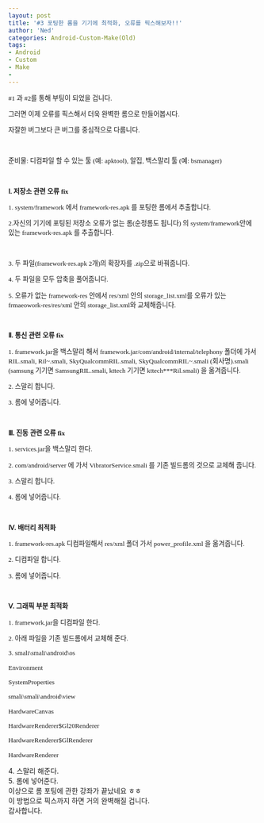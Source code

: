 ```yaml
---
layout: post
title: '#3 포팅한 롬을 기기에 최적화, 오류를 픽스해보자!!'
author: 'Ned'
categories: Android-Custom-Make(Old)
tags:
- Android
- Custom
- Make
-
---
```



<script> location.href='https://cafe.naver.com/develoid/225593' ; </script>

<p style="FONT-FAMILY: '957317_10'; FONT-SIZE: 10pt" class="view"><span>#1 과 #2를 통해 부팅이 되었을 겁니다.</span><span> </span></p><p style="FONT-FAMILY: '957317_10'; FONT-SIZE: 10pt" class="view"><span>그러면 이제 오류를 픽스해서 더욱 완벽한 롬으로 만들어봅시다.</span><span> </span></p><p style="FONT-FAMILY: '957317_10'; FONT-SIZE: 10pt" class="view"><span>자잘한 버그보다 큰 버그를 중심적으로 다룹니다.</span><span> </span></p><p style="FONT-FAMILY: '957317_10'; FONT-SIZE: 10pt" class="view"><span>﻿</span><span> </span></p><p style="FONT-FAMILY: '957317_10'; FONT-SIZE: 10pt" class="view"><span>준비물: 디컴파일 할 수 있는 툴 (예: apktool), 알집, 백스말리 툴 (예: bsmanager)</span><span> </span></p><p style="FONT-FAMILY: '957317_10'; FONT-SIZE: 10pt" class="view"><span>﻿</span> </p><p style="FONT-FAMILY: '957317_10'; FONT-SIZE: 10pt" class="view"><strong><span>Ⅰ. <span>저장소 관련 오류 fix</span></span></strong></p><p style="FONT-FAMILY: '957317_10'; FONT-SIZE: 10pt" class="view"><span><span>1. system/framework 에서 framework-res.apk 를 포팅한 롬에서 추출합니다.</span></span></p><p style="FONT-FAMILY: '957317_10'; FONT-SIZE: 10pt" class="view"><span></span></p><p style="FONT-FAMILY: '957317_10'; FONT-SIZE: 10pt" class="view"><span>2.자신의 기기에 포팅된 저장소 오류가 없는 롬(순정롬도 됩니다) </span><span>의 system/framework안에 있는 framework-res.apk 를 추출합니다.</span><span> </span></p><p style="FONT-FAMILY: '957317_10'; FONT-SIZE: 10pt" class="view"><span>﻿ </span></p><p style="FONT-FAMILY: '957317_10'; FONT-SIZE: 10pt" class="view"><span>3. 두 파일(framework-res.apk 2개)의 확장자를 .zip으로 바꿔줍니다.</span> </p><p style="FONT-FAMILY: '957317_10'; FONT-SIZE: 10pt" class="view"><span></span></p><p style="FONT-FAMILY: '957317_10'; FONT-SIZE: 10pt" class="view"><span>4. ﻿</span><span>두 파일</span><span>을 모두 압축을 풀어줍니다.</span> </p><p style="FONT-FAMILY: '957317_10'; FONT-SIZE: 10pt" class="view"><span></span></p><p style="FONT-FAMILY: '957317_10'; FONT-SIZE: 10pt" class="view"><span>5. 오류가 없는 framework-res 안에서 res/xml 안의 storage_list.xml를 오류가 있는 frmaeowork-res/res/xml 안의 storage_list.xml와 교체해줍니다.</span><span> </span></p><p style="FONT-FAMILY: '957317_10'; FONT-SIZE: 10pt" class="view"><span>﻿</span> </p><p style="FONT-FAMILY: '957317_10'; FONT-SIZE: 10pt" class="view"><span><strong><span>Ⅱ. 통신 관련 오류 fix</span></strong></span> </p><p style="FONT-FAMILY: '957317_10'; FONT-SIZE: 10pt" class="view"><span><span><span>1. </span></span></span><span>framework.jar을 백스말리 해서 framework.jar/com/android/internal/telephony 폴더에 가서 RIL.smali, Ril~.smali, SkyQualcommRIL.smali, SkyQualcommRIL~.smali (회사명).smali (samsung 기기면 SamsungRIL.smali, kttech 기기면 kttech***Ril.smali) 을 옮겨줍니다.</span><span> </span></p><p style="FONT-FAMILY: '957317_10'; FONT-SIZE: 10pt" class="view"><span></span></p><p style="FONT-FAMILY: '957317_10'; FONT-SIZE: 10pt" class="view"><span>2. 스말리 합니다.</span><span> </span></p><p style="FONT-FAMILY: '957317_10'; FONT-SIZE: 10pt" class="view"><span></span></p><p style="FONT-FAMILY: '957317_10'; FONT-SIZE: 10pt" class="view"><span>3. 롬에 넣어줍니다.﻿</span><span> </span></p><p style="FONT-FAMILY: '957317_10'; FONT-SIZE: 10pt" class="view"><span><strong><span>﻿</span></strong></span> </p><p style="FONT-FAMILY: '957317_10'; FONT-SIZE: 10pt" class="view"><span><strong><span>Ⅲ. 진동 관련 오류 fix</span></strong></span> </p><p style="FONT-FAMILY: '957317_10'; FONT-SIZE: 10pt" class="view"><span><span><strong></strong><span>1.</span><strong><span> </span></strong><span>services.jar을 백스말리 한다.</span></span></span></p><p style="FONT-FAMILY: '957317_10'; FONT-SIZE: 10pt" class="view"><span><span><span></span></span></span></p><p style="FONT-FAMILY: '957317_10'; FONT-SIZE: 10pt" class="view"><span><span><span>2.</span></span></span><span><span><span><span>﻿</span></span></span></span> com/android/server 에 가서 VibratorService.smali 를 기존 빌드롬의 것으로 교체해 줍니다.</p><p style="FONT-FAMILY: '957317_10'; FONT-SIZE: 10pt" class="view"><span><span><span><span></span></span></span></span></p><p style="FONT-FAMILY: '957317_10'; FONT-SIZE: 10pt" class="view"><span><span><span><span>3. 스말리 합니다.</span>﻿</span></span></span> </p><p style="FONT-FAMILY: '957317_10'; FONT-SIZE: 10pt" class="view"></p><p style="FONT-FAMILY: '957317_10'; FONT-SIZE: 10pt" class="view">4<span>. 롬에 넣어줍니다.</span>﻿ </p><p style="FONT-FAMILY: '957317_10'; FONT-SIZE: 10pt" class="view"><span><strong><span>﻿</span></strong></span> </p><p style="FONT-FAMILY: '957317_10'; FONT-SIZE: 10pt" class="view"><span><strong><span>Ⅳ. 배터리 최적화</span></strong></span> </p><p style="FONT-FAMILY: '957317_10'; FONT-SIZE: 10pt" class="view"><span><span><strong></strong><span>1.</span><strong><span> </span></strong><span>framework-res.apk 디컴파일해서 res/xml 폴더 가서 power_profile.xml 을 옮겨줍니다.</span></span></span><span> </span></p><p style="FONT-FAMILY: '957317_10'; FONT-SIZE: 10pt" class="view"><span><span><span></span></span></span></p><p style="FONT-FAMILY: '957317_10'; FONT-SIZE: 10pt" class="view"><span><span><span>2. 디컴파일 합니다.﻿</span><span>﻿</span></span></span><span> </span></p><p style="FONT-FAMILY: '957317_10'; FONT-SIZE: 10pt" class="view"><span><span><span><span></span></span></span></span></p><p style="FONT-FAMILY: '957317_10'; FONT-SIZE: 10pt" class="view"><span><span><span><span>3. 롬에 넣어줍니다.﻿</span><span> </span>﻿</span></span></span></p><p style="FONT-FAMILY: '957317_10'; FONT-SIZE: 10pt" class="view"><span><strong><span>﻿</span></strong></span> </p><p style="FONT-FAMILY: '957317_10'; FONT-SIZE: 10pt" class="view"><span><strong><span>Ⅴ. </span><span>그래픽 부분 최적화</span></strong></span></p><p style="FONT-FAMILY: '957317_10'; FONT-SIZE: 10pt" class="view"><span><span><span><span></span></span></span></span></p><p style="FONT-FAMILY: '957317_10'; FONT-SIZE: 10pt" class="view"><span><span><span><span>1. framework.jar을 디컴파일 한다.</span></span></span></span></p><p style="FONT-FAMILY: '957317_10'; FONT-SIZE: 10pt" class="view"><span></span></p><p style="FONT-FAMILY: '957317_10'; FONT-SIZE: 10pt" class="view"><span><span>2. 아래 파일을 기존 빌드롬에서 교체해 준다.</span></span></p><p style="FONT-FAMILY: '957317_10'; FONT-SIZE: 10pt" class="view"><span><span></span></span></p><p style="FONT-FAMILY: '957317_10'; FONT-SIZE: 10pt" class="view"><span><span><span><span>3. smali\smali\android\os</span></span></span></span></p><p style="FONT-FAMILY: '957317_10'; FONT-SIZE: 10pt" class="view"><span></span></p><p style="FONT-FAMILY: '957317_10'; FONT-SIZE: 10pt" class="view"><span>Environment</span></p><p style="FONT-FAMILY: '957317_10'; FONT-SIZE: 10pt" class="view"><span>SystemProperties</span></p><p style="FONT-FAMILY: '957317_10'; FONT-SIZE: 10pt" class="view"><span>smali\smali\android\view</span></p><p style="FONT-FAMILY: '957317_10'; FONT-SIZE: 10pt" class="view"><span>HardwareCanvas</span></p><p style="FONT-FAMILY: '957317_10'; FONT-SIZE: 10pt" class="view"><span>HardwareRenderer$Gl20Renderer</span></p><p style="FONT-FAMILY: '957317_10'; FONT-SIZE: 10pt" class="view"><span>HardwareRenderer$GlRenderer</span></p><p style="FONT-FAMILY: '957317_10'; FONT-SIZE: 10pt" class="view"><span>HardwareRenderer</span> </p><div><div></div><div>4. 스말리 해준다.</div><div>5. 롬에 넣어준다. <span>﻿</span><span>﻿</span></div><div><span></span></div><div><span>이상으로 롬 포팅에 관한 강좌가 끝났네요 ㅎㅎ</span></div><div><span>이 방법으로 픽스까지 하면 거의 완벽해질 겁니다.</span></div><div><span>감사합니다. <div></div></span></div></div>
